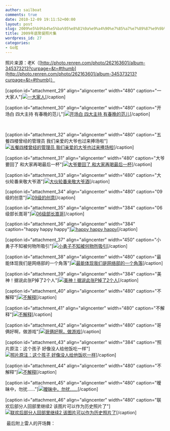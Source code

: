```yaml
---
author: sailboat
comments: true
date: 2010-12-09 19:11:52+00:00
layout: post
slug: 2009%e5%b9%b4%e5%ba%95%e8%81%9a%e9%a4%90%e7%85%a7%e7%89%87%e9%9b%86
title: 2009年底聚餐照片集
wordpress_id: 27
categories:
- Go炫
---
```


照片来源：老K（[http://photo.renren.com/photo/262163601/album-345373213?curpage=&t=#thumb](http://photo.renren.com/photo/262163601/album-345373213?curpage=&t=#thumb)）




[caption id="attachment_29" align="aligncenter" width="480" caption="一大家人"][![一大家人](http://sailboat.ldustu.com/uploads/2010/12/p_large_cR92_6878000450472d0f.jpg)](http://sailboat.ldustu.com/uploads/2010/12/p_large_cR92_6878000450472d0f.jpg)[/caption]




[caption id="attachment_30" align="aligncenter" width="480" caption="开场白 四大主持 有春晚的范儿"][![开场白 四大主持 有春晚的范儿](http://sailboat.ldustu.com/uploads/2010/12/p_large_txH9_08a20000d4472d12.jpg)](http://sailboat.ldustu.com/uploads/2010/12/p_large_txH9_08a20000d4472d12.jpg)[/caption]




 <!-- more -->




[caption id="attachment_32" align="aligncenter" width="480" caption="五餐四楼曾经的管理员 我们亲爱的大爷也过来捧场啦"][![五餐四楼曾经的管理员 我们亲爱的大爷也过来捧场啦](http://sailboat.ldustu.com/uploads/2010/12/p_large_7zCg_08a40001f48a2d12.jpg)](http://sailboat.ldustu.com/uploads/2010/12/p_large_7zCg_08a40001f48a2d12.jpg)[/caption]




[caption id="attachment_31" align="aligncenter" width="480" caption="大爷要回了 和大家再喝最后一杯"][![大爷要回了 和大家再喝最后一杯](http://sailboat.ldustu.com/uploads/2010/12/p_large_4fCK_08a40001f49b2d12.jpg)](http://sailboat.ldustu.com/uploads/2010/12/p_large_4fCK_08a40001f49b2d12.jpg)[/caption]




[caption id="attachment_33" align="aligncenter" width="480" caption="大伙轮番来敬大爷酒"][![大伙轮番来敬大爷酒](http://sailboat.ldustu.com/uploads/2010/12/p_large_0DKY_08a20000d4482d12.jpg)](http://sailboat.ldustu.com/uploads/2010/12/p_large_0DKY_08a20000d4482d12.jpg)[/caption]




[caption id="attachment_34" align="aligncenter" width="480" caption="09级的创意"][![09级的创意](http://sailboat.ldustu.com/uploads/2010/12/p_large_AMpg_08a60003dbbc2d12.jpg)](http://sailboat.ldustu.com/uploads/2010/12/p_large_AMpg_08a60003dbbc2d12.jpg)[/caption]




[caption id="attachment_35" align="aligncenter" width="384" caption="06级部长嵩哥"][![06级部长嵩哥](http://sailboat.ldustu.com/uploads/2010/12/p_large_65SM_15d50004660d2d10.jpg)](http://sailboat.ldustu.com/uploads/2010/12/p_large_65SM_15d50004660d2d10.jpg)[/caption]




[caption id="attachment_36" align="aligncenter" width="384" caption="happy happy happy"][![happy happy happy](http://sailboat.ldustu.com/uploads/2010/12/p_large_4huO_08a60003dbaf2d12.jpg)](http://sailboat.ldustu.com/uploads/2010/12/p_large_4huO_08a60003dbaf2d12.jpg)[/caption]




[caption id="attachment_37" align="aligncenter" width="450" caption="小勇子不知被何物所吸引"][![小勇子不知被何物所吸引](http://sailboat.ldustu.com/uploads/2010/12/p_large_DURa_08a60003dba42d12.jpg)](http://sailboat.ldustu.com/uploads/2010/12/p_large_DURa_08a60003dba42d12.jpg)[/caption]




[caption id="attachment_38" align="aligncenter" width="480" caption="最能体现我们是网络部的一个角落"][![最能体现我们是网络部的一个角落](http://sailboat.ldustu.com/uploads/2010/12/p_large_Jzk0_08a60003db8e2d12.jpg)](http://sailboat.ldustu.com/uploads/2010/12/p_large_Jzk0_08a60003db8e2d12.jpg)[/caption]




[caption id="attachment_39" align="aligncenter" width="384" caption="美神！据说此张P掉了2个人"][![美神！据说此张P掉了2个人](http://sailboat.ldustu.com/uploads/2010/12/p_large_8IPj_08a60003dbc22d12.jpg)](http://sailboat.ldustu.com/uploads/2010/12/p_large_8IPj_08a60003dbc22d12.jpg)[/caption]




[caption id="attachment_40" align="aligncenter" width="480" caption="不解释"][![不解释](http://sailboat.ldustu.com/uploads/2010/12/p_large_DtB7_12f1000458ce2d0c.jpg)](http://sailboat.ldustu.com/uploads/2010/12/p_large_DtB7_12f1000458ce2d0c.jpg)[/caption]




[caption id="attachment_41" align="aligncenter" width="480" caption="不解释"][![不解释](http://sailboat.ldustu.com/uploads/2010/12/p_large_ekac_5676000211b92d11.jpg)](http://sailboat.ldustu.com/uploads/2010/12/p_large_ekac_5676000211b92d11.jpg)[/caption]




[caption id="attachment_42" align="aligncenter" width="480" caption="哥俩好啊，做游戏"][![哥俩好啊，做游戏](http://sailboat.ldustu.com/uploads/2010/12/p_large_jPoB_08a60003dbd42d12.jpg)](http://sailboat.ldustu.com/uploads/2010/12/p_large_jPoB_08a60003dbd42d12.jpg)[/caption]




[caption id="attachment_43" align="aligncenter" width="384" caption="照片原注：这个孩子 好像没人给他饭吃一样"][![照片原注：这个孩子 好像没人给他饭吃一样](http://sailboat.ldustu.com/uploads/2010/12/p_large_hE3K_05c000044d602d0d.jpg)](http://sailboat.ldustu.com/uploads/2010/12/p_large_hE3K_05c000044d602d0d.jpg)[/caption]




[caption id="attachment_44" align="aligncenter" width="480" caption="不解释"][![不解释](http://sailboat.ldustu.com/uploads/2010/12/p_large_JM3n_15d5000467dc2d10.jpg)](http://sailboat.ldustu.com/uploads/2010/12/p_large_JM3n_15d5000467dc2d10.jpg)[/caption]




[caption id="attachment_45" align="aligncenter" width="480" caption="暧昧中，勿扰……"][![暧昧中，勿扰……](http://sailboat.ldustu.com/uploads/2010/12/p_large_hhtk_05c000044f2f2d0d.jpg)](http://sailboat.ldustu.com/uploads/2010/12/p_large_hhtk_05c000044f2f2d0d.jpg)[/caption]




[caption id="attachment_46" align="aligncenter" width="480" caption="联欢后部分人回部里继续2 该图片可以作为历史照片了"][![联欢后部分人回部里继续2 该图片可以作为历史照片了](http://sailboat.ldustu.com/uploads/2010/12/p_large_mEBL_687800044ef22d0f.jpg)](http://sailboat.ldustu.com/uploads/2010/12/p_large_mEBL_687800044ef22d0f.jpg)[/caption]




 最后附上雷人的开场舞：






